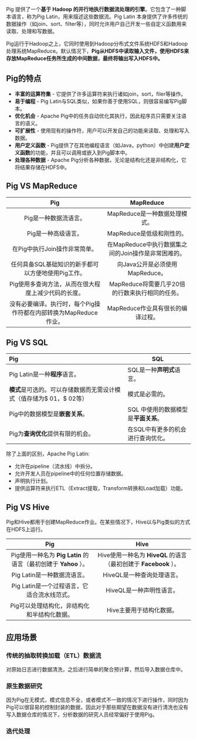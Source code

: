 Pig 提供了一个**基于 Hadoop 的并行地执行数据流处理的引擎**。它包含了一种脚本语言，称为Pig Latin，用来描述这些数据流。Pig Latin 本身提供了许多传统的数据操作（如join、sort、filter等），同时允许用户自己开发一些自定义函数用来读取、处理和写数据。

Pig运行于Hadoop之上，它同时使用到Hadoop分布式文件系统HDFS和Hadoop处理系统MapReduce。默认情况下，**Pig从HDFS中读取输入文件，使用HDFS来存放MapReduce任务所生成的中间数据，最终将输出写入HDFS中。**

## Pig的特点

- **丰富的运算符集** - 它提供了许多运算符来执行诸如join，sort，filer等操作。
- **易于编程** - Pig Latin与SQL类似，如果你善于使用SQL，则很容易编写Pig脚本。
- **优化机会** - Apache Pig中的任务自动优化其执行，因此程序员只需要关注语言的语义。
- **可扩展性** - 使用现有的操作符，用户可以开发自己的功能来读取、处理和写入数据。
- **用户定义函数** - Pig提供了在其他编程语言（如Java，python）中创建**用户定义函数**的功能，并且可以调用或嵌入到Pig脚本中。
- **处理各种数据** - Apache Pig分析各种数据，无论是结构化还是非结构化，它将结果存储在HDFS中。

## Pig VS MapReduce

|                             Pig                              |                      MapReduce                      |
| :----------------------------------------------------------: | :-------------------------------------------------: |
|                    Pig是一种数据流语言。                     |            MapReduce是一种数据处理模式。            |
|                     Pig是一种高级语言。                      |              MapReduce是低级和刚性的。              |
|                在Pig中执行Join操作非常简单。                 | 在MapReduce中执行数据集之间的Join操作是非常困难的。 |
|      任何具备SQL基础知识的新手都可以方便地使用Pig工作。      |           向Java公开是必须使用MapReduce。           |
|     Pig使用多查询方法，从而在很大程度上减少代码的长度。      |   MapReduce将需要几乎20倍的行数来执行相同的任务。   |
| 没有必要编译。执行时，每个Pig操作符都在内部转换为MapReduce作业。 |          MapReduce作业具有很长的编译过程。          |

## Pig VS SQL

| **Pig**                                                      | **SQL**                              |
| :----------------------------------------------------------- | ------------------------------------ |
| Pig Latin是一种**程序**语言。                                | SQL是一种**声明式**语言。            |
| **模式**是可选的。可以存储数据而无需设计模式（值存储为$ 01，$ 02等） | 模式是必需的。                       |
| Pig中的数据模型是**嵌套关系**。                              | SQL 中使用的数据模型是**平面关系**。 |
| Pig为**查询优化**提供有限的机会。                            | 在SQL中有更多的机会进行查询优化。    |

除了上面的区别，Apache Pig Latin:

- 允许在pipeline（流水线）中拆分。
- 允许开发人员在pipeline中的任何位置存储数据。
- 声明执行计划。
- 提供运算符来执行ETL（Extract提取，Transform转换和Load加载）功能。

## Pig VS Hive

Pig和Hive都用于创建MapReduce作业。在某些情况下，Hive以与Pig类似的方式在HDFS上运行。

|                             Pig                              |                             Hive                             |
| :----------------------------------------------------------: | :----------------------------------------------------------: |
| Pig使用一种名为 **Pig Latin** 的语言（最初创建于 **Yahoo** ）。 | Hive使用一种名为 **HiveQL** 的语言（最初创建于 **Facebook** ）。 |
|                 Pig Latin是一种数据流语言。                  |                  HiveQL是一种查询处理语言。                  |
|         Pig Latin是一个过程语言，它适合流水线范式。          |                   HiveQL是一种声明性语言。                   |
|         Pig可以处理结构化，非结构化和半结构化数据。          |                   Hive主要用于结构化数据。                   |

## 应用场景

### 传统的抽取转换加载（ETL）数据流

对原始日志进行数据清洗，之后进行简单的聚合预计算，然后导入数据仓库中。

### 原生数据研究

因为Pig在无模式，模式信息不全，或者模式不一致的情况下进行操作，同时因为Pig可以很容易的控制封装的数据，因此对于那些期望在数据没有进行清洗也没有写入数据仓库的情况下，分析数据的研究人员经常偏好于使用Pig。

### 迭代处理

